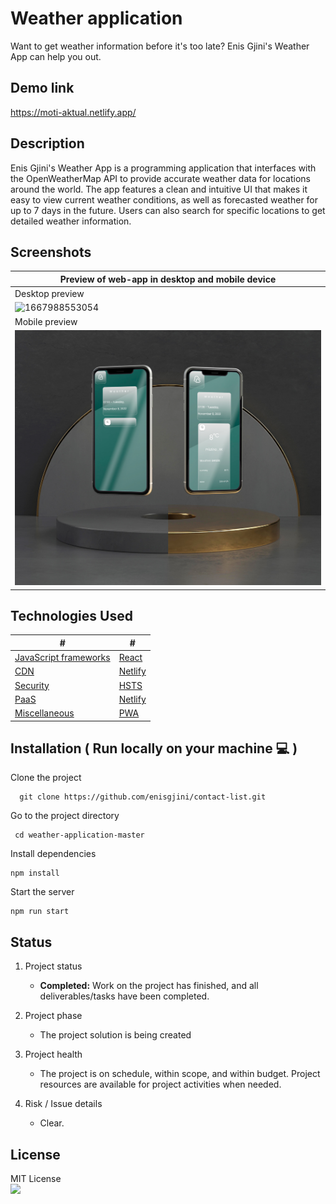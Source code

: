 # Weather application

Want to get weather information before it's too late? Enis Gjini's Weather App can help you out.

## Demo link

https://moti-aktual.netlify.app/

## Description

Enis Gjini's Weather App is a programming application that interfaces with the OpenWeatherMap API to provide accurate weather data for locations around the world. The app features a clean and intuitive UI that makes it easy to view current weather conditions, as well as forecasted weather for up to 7 days in the future. Users can also search for specific locations to get detailed weather information.



## Screenshots

| Preview of web-app in desktop and mobile device |
| ----------------------------------------------- |
| Desktop preview                                 |
| ![1667988553054](image/README/1667988553054.png)  |
| Mobile preview                                  |
| ![1667988568396](image/README/1667988568396.png)  |

## Technologies Used

| #                                                                                                                                                  | #                                                                                                                                        |
| -------------------------------------------------------------------------------------------------------------------------------------------------- | ---------------------------------------------------------------------------------------------------------------------------------------- |
| [JavaScript frameworks](https://www.wappalyzer.com/technologies/javascript-frameworks/?utm_source=popup&utm_medium=extension&utm_campaign=wappalyzer) | [React](https://www.wappalyzer.com/technologies/javascript-frameworks/react/?utm_source=popup&utm_medium=extension&utm_campaign=wappalyzer) |
| [CDN](https://www.wappalyzer.com/technologies/cdn/?utm_source=popup&utm_medium=extension&utm_campaign=wappalyzer)                                     | [Netlify](https://www.wappalyzer.com/technologies/cdn/netlify/?utm_source=popup&utm_medium=extension&utm_campaign=wappalyzer)               |
| [Security](https://www.wappalyzer.com/technologies/security/?utm_source=popup&utm_medium=extension&utm_campaign=wappalyzer)                           | [HSTS](https://www.wappalyzer.com/technologies/security/hsts/?utm_source=popup&utm_medium=extension&utm_campaign=wappalyzer)                |
| [PaaS](https://www.wappalyzer.com/technologies/paas/?utm_source=popup&utm_medium=extension&utm_campaign=wappalyzer)                                   | [Netlify](https://www.wappalyzer.com/technologies/cdn/netlify/?utm_source=popup&utm_medium=extension&utm_campaign=wappalyzer)               |
| [Miscellaneous](https://www.wappalyzer.com/technologies/miscellaneous/?utm_source=popup&utm_medium=extension&utm_campaign=wappalyzer)                 | [PWA](https://www.wappalyzer.com/technologies/miscellaneous/pwa/?utm_source=popup&utm_medium=extension&utm_campaign=wappalyzer)             |

## Installation ( Run locally on your machine 💻 )

Clone the project

```shell
  git clone https://github.com/enisgjini/contact-list.git
```

Go to the project directory

```shell
 cd weather-application-master
```

Install dependencies

```shell
npm install
```

Start the server

```shell
npm run start
```

## Status

1. Project status

   * **Completed:** Work on the project has finished, and all deliverables/tasks have been completed.
2. Project phase

   * The project solution is being created
3. Project health

   * The project is on schedule, within scope, and within budget. Project resources are available for project activities when needed.
4. Risk / Issue details

   * Clear.

## License

MIT License 
<br/>
![](https://img.shields.io/github/license/enisgjini/weather-app?label=License&style=flat-square)

